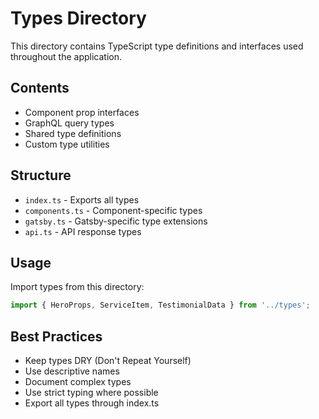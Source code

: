 # Types Directory

This directory contains TypeScript type definitions and interfaces used throughout the application.

## Contents

- Component prop interfaces
- GraphQL query types
- Shared type definitions
- Custom type utilities

## Structure

- `index.ts` - Exports all types
- `components.ts` - Component-specific types
- `gatsby.ts` - Gatsby-specific type extensions
- `api.ts` - API response types

## Usage

Import types from this directory:

```typescript
import { HeroProps, ServiceItem, TestimonialData } from '../types';
```

## Best Practices

- Keep types DRY (Don't Repeat Yourself)
- Use descriptive names
- Document complex types
- Use strict typing where possible
- Export all types through index.ts
